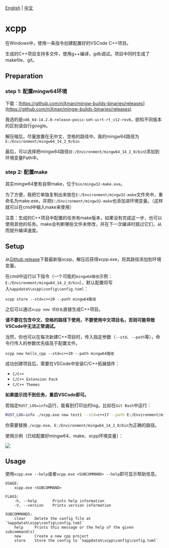 [English](README.md) | [中文](README-zh.md)

# xcpp

在Windows中，使用一条指令创建配置好的VSCode C++项目。

生成的C++项目支持多文件，使用g++编译，gdb调试。项目中同时生成了makefile、git。

## Preparation

### step 1: 配置mingw64环境

下载：[https://github.com/niXman/mingw-builds-binaries/releases](https://github.com/niXman/mingw-builds-binaries/releases)

我选的是`x86_64-14.2.0-release-posix-seh-ucrt-rt_v12-rev0`，欲知不同版本的区别请自行google。

解压缩后，尽量放置在无中文、空格的路径中。我的mingw64路径为`E:/Environment/mingw64_14_2_0/bin`

最后，可以选择把mingw64路径(`E:/Environment/mingw64_14_2_0/bin`)添加到环境变量Path中。

### step 2: 配置make

其实mingw64里有自带make，位于`bin/mingw32-make.exe`。

为了方便，我把它单独复制出来放在`E:/Environment/mingw32-make`文件夹中，重命名为make.exe，并把`E:/Environment/mingw32-make`也添加进环境变量。（这样就可以在cmd中输入make来使用）

注意：生成的C++项目中配置的任务有make版本，如果没有完成这一步，也可以使用其他的任务。make会判断哪些文件未修改，并在下一次编译时跳过它们，从而提升编译速度。

## Setup

从[Github release](https://github.com/iXanadu13/xcpp/releases/latest)下载最新版xcpp，解压后获得xcpp.exe，将其路径添加到环境变量。

在cmd中运行以下指令（一个可能的`mingw64路径`示例：`E:/Environment/mingw64_14_2_0/bin`），默认配置将写入`%appdata%\xcpp\config\config.toml`：

```
xcpp store --std=c++20 --path mingw64路径
```

之后可以通过`xcpp new 项目名`直接生成C++项目。

**请不要在包含中文、空格的路径下使用，不要使用中文项目名，否则可能导致VSCode中无法正常调试。**

当然，你也可以在每次新建C++项目时，传入指定参数（`--std`、`--path`等），命令行传入的参数优先级高于配置文件。

```
xcpp new hello_cpp --std=c++20 --path mingw64路径
```

成功创建项目后，需要在VSCode中安装C/C++拓展插件：
- `C/C++`
- `C/C++ Extension Pack`
- `C/C++ Themes`

**如果提示找不到任务，重启VSCode即可。**

若指定`RUST_LOG=info`运行，能看到打印出的log。比如在`Git Bash`中运行：

```bash
RUST_LOG=info ./xcpp.exe new test1 --std=c++17 --path E:/Environment/mingw64_14_2_0/bin
```

你需要替换`./xcpp.exe`、`E:/Environment/mingw64_14_2_0/bin`为正确的路径。

使用示例（已经配置好mingw64、make、xcpp环境变量）：

![](example.gif)

## Usage

使用`xcpp.exe --help`或者`xcpp.exe <SUBCOMMAND> --help`即可显示帮助信息。

```
USAGE:
    xcpp.exe <SUBCOMMAND>

FLAGS:
    -h, --help       Prints help information
    -V, --version    Prints version information

SUBCOMMANDS:
    clear    Delete the config file at `%appdata%\xcpp\config\config.toml`
    help     Prints this message or the help of the given subcommand(s)
    new      Create a new cpp project
    store    Store the config to `%appdata%\xcpp\config\config.toml`
```
